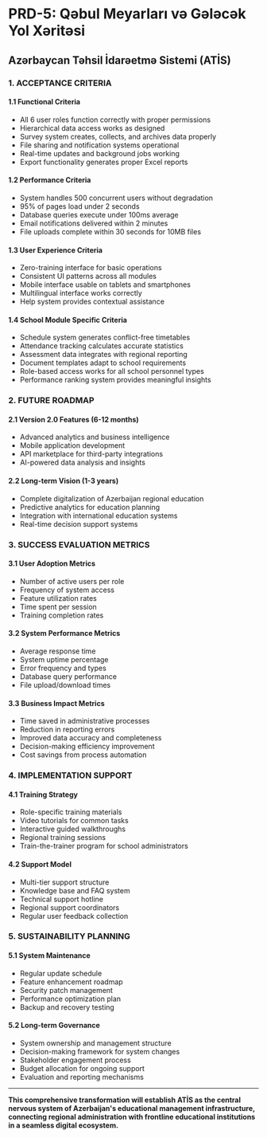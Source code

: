 # PRD-5: Qəbul Meyarları və Gələcək Yol Xəritəsi

## Azərbaycan Təhsil İdarəetmə Sistemi (ATİS)

### 1. ACCEPTANCE CRITERIA

#### 1.1 Functional Criteria
- All 6 user roles function correctly with proper permissions
- Hierarchical data access works as designed
- Survey system creates, collects, and archives data properly
- File sharing and notification systems operational
- Real-time updates and background jobs working
- Export functionality generates proper Excel reports

#### 1.2 Performance Criteria  
- System handles 500 concurrent users without degradation
- 95% of pages load under 2 seconds
- Database queries execute under 100ms average
- Email notifications delivered within 2 minutes
- File uploads complete within 30 seconds for 10MB files

#### 1.3 User Experience Criteria
- Zero-training interface for basic operations
- Consistent UI patterns across all modules
- Mobile interface usable on tablets and smartphones
- Multilingual interface works correctly
- Help system provides contextual assistance

#### 1.4 School Module Specific Criteria
- Schedule system generates conflict-free timetables
- Attendance tracking calculates accurate statistics
- Assessment data integrates with regional reporting
- Document templates adapt to school requirements
- Role-based access works for all school personnel types
- Performance ranking system provides meaningful insights

### 2. FUTURE ROADMAP

#### 2.1 Version 2.0 Features (6-12 months)
- Advanced analytics and business intelligence
- Mobile application development
- API marketplace for third-party integrations
- AI-powered data analysis and insights

#### 2.2 Long-term Vision (1-3 years)
- Complete digitalization of Azerbaijan regional education
- Predictive analytics for education planning
- Integration with international education systems
- Real-time decision support systems

### 3. SUCCESS EVALUATION METRICS

#### 3.1 User Adoption Metrics
- Number of active users per role
- Frequency of system access
- Feature utilization rates
- Time spent per session
- Training completion rates

#### 3.2 System Performance Metrics
- Average response time
- System uptime percentage
- Error frequency and types
- Database query performance
- File upload/download times

#### 3.3 Business Impact Metrics
- Time saved in administrative processes
- Reduction in reporting errors
- Improved data accuracy and completeness
- Decision-making efficiency improvement
- Cost savings from process automation

### 4. IMPLEMENTATION SUPPORT

#### 4.1 Training Strategy
- Role-specific training materials
- Video tutorials for common tasks
- Interactive guided walkthroughs
- Regional training sessions
- Train-the-trainer program for school administrators

#### 4.2 Support Model
- Multi-tier support structure
- Knowledge base and FAQ system
- Technical support hotline
- Regional support coordinators
- Regular user feedback collection

### 5. SUSTAINABILITY PLANNING

#### 5.1 System Maintenance
- Regular update schedule
- Feature enhancement roadmap
- Security patch management
- Performance optimization plan
- Backup and recovery testing

#### 5.2 Long-term Governance
- System ownership and management structure
- Decision-making framework for system changes
- Stakeholder engagement process
- Budget allocation for ongoing support
- Evaluation and reporting mechanisms

---

**This comprehensive transformation will establish ATİS as the central nervous system of Azerbaijan's educational management infrastructure, connecting regional administration with frontline educational institutions in a seamless digital ecosystem.**

